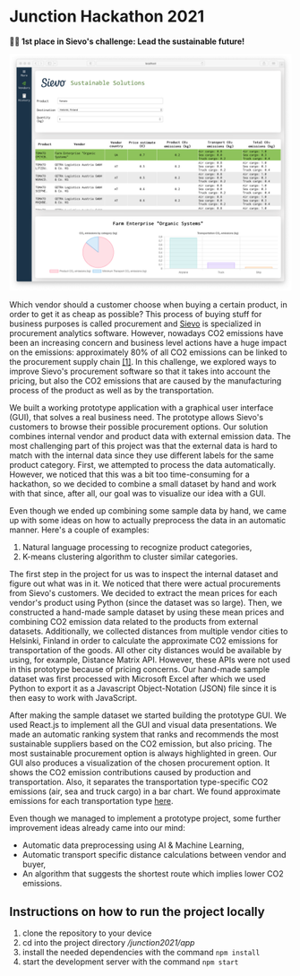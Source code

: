 # Junction Hackathon 2021

**🎉🥂 1st place in Sievo's challenge: Lead the sustainable future!**

![Preview](previews/preview.png)

Which vendor should a customer choose when buying a certain product, in order to get it as cheap as possible? This process of buying stuff for business purposes is called procurement and [Sievo](https://sievo.com/) is specialized in procurement analytics software. However, nowadays CO2 emissions have been an increasing concern and business level actions have a huge impact on the emissions: approximately 80% of all CO2 emissions can be linked to the procurement supply chain [[1]](https://blog.sievo.com/sievo-launches-solution-to-track-carbon-footprint-across-the-supply-chain). In this challenge, we explored ways to improve Sievo's procurement software so that it takes into account the pricing, but also the CO2 emissions that are caused by the manufacturing process of the product as well as by the transportation.

We built a working prototype application with a graphical user interface (GUI), that solves a real business need. The prototype allows Sievo's customers to browse their possible procurement options. Our solution combines internal vendor and product data with external emission data. The most challenging part of this project was that the external data is hard to match with the internal data since they use different labels for the same product category. First, we attempted to process the data automatically. However, we noticed that this was a bit too time-consuming for a hackathon, so we decided to combine a small dataset by hand and work with that since, after all, our goal was to visualize our idea with a GUI.

Even though we ended up combining some sample data by hand, we came up with some ideas on how to actually preprocess the data in an automatic manner. Here's a couple of examples:

1. Natural language processing to recognize product categories,
2. K-means clustering algorithm to cluster similar categories.

The first step in the project for us was to inspect the internal dataset and figure out what was in it. We noticed that there were actual procurements from Sievo's customers. We decided to extract the mean prices for each vendor's product using Python (since the dataset was so large). Then, we constructed a hand-made sample dataset by using these mean prices and combining CO2 emission data related to the products from external datasets. Additionally, we collected distances from multiple vendor cities to Helsinki, Finland in order to calculate the approximate CO2 emissions for transportation of the goods. All other city distances would be available by using, for example, Distance Matrix API. However, these APIs were not used in this prototype because of pricing concerns. Our hand-made sample dataset was first processed with Microsoft Excel after which we used Python to export it as a Javascript Object-Notation (JSON) file since it is then easy to work with JavaScript.

After making the sample dataset we started building the prototype GUI. We used React.js to implement all the GUI and visual data presentations. We made an automatic ranking system that ranks and recommends the most sustainable suppliers based on the CO2 emission, but also pricing. The most sustainable procurement option is always highlighted in green. Our GUI also produces a visualization of the chosen procurement option. It shows the CO2 emission contributions caused by production and transportation. Also, it separates the transportation type-specific CO2 emissions (air, sea and truck cargo) in a bar chart. We found approximate emissions for each transportation type [here](https://timeforchange.org/co2-emissions-for-shipping-of-goods/).

Even though we managed to implement a prototype project, some further improvement ideas already came into our mind:

- Automatic data preprocessing using AI & Machine Learning,
- Automatic transport specific distance calculations between vendor and buyer,
- An algorithm that suggests the shortest route which implies lower CO2 emissions.

## Instructions on how to run the project locally

1. clone the repository to your device
2. cd into the project directory _/junction2021/app_
3. install the needed dependencies with the command `npm install`
4. start the development server with the command `npm start`
